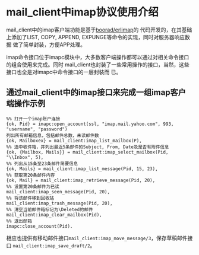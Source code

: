 mail_client中imap协议使用介绍
=========================
mail_client中的imap客户端功能是基于[boorad/erlimap](https://github.com/boorad/erlimap)的
代码开发的，在其基础上添加了LIST, COPY, APPEND, EXPUNGE等命令的实现，同时对服务器响应数据
做了简单封装，方便APP处理。

imap命令接口位于imapc模块中，大多数客户端操作都可以通过对相关命令接口的组合使用来完成。同时
mail_client也封装了一些常用操作的接口，当然，这些接口也全是对imapc中命令接口的一层封装而
已。

通过mail_client中的imap接口来完成一组imap客户端操作示例
------------------------------------------------------------------------------------------------
    %% 打开一个imap账户连接
    {ok, Pid} = imapc:open_account(ssl, "imap.mail.yahoo.com", 993, "username", "password")
    列出所有邮箱信息，包括邮件总数，未读邮件数
    {ok, Mailboxex} = mail_client:imap_list_mailbox(P),
    %% 选中收件箱，并列出最近5条邮件的Subject, From, Date及是否有附件信息
    {ok, {Mailbox, Mails}} = mail_client:imap_select_mailbox(Pid, "\\Inbox", 5),
    %% 列出从15条至23条邮件简要信息
    {ok, Mails} = mail_client:imap_list_message(Pid, 15, 23),
    %% 获取第20条邮件内容
    {ok, Mail} = mail_client:imap_retrieve_message(Pid, 20),
    %% 设置第20条邮件为已读
    mail_client:imap_seen_message(Pid, 20),
    %% 将该邮件移到回收站
    mail_client:imap_trash_message(Pid, 20),
    %% 清空当前邮件箱标记为\Deleted的邮件
    mail_client:imap_clear_mailbox(Pid),
    %% 退出邮箱
    imapc:close_account(Pid).
相应也提供有移动邮件接口`mail_client:imap_move_message/3`，保存草稿邮件接口
`mail_client:imap_save_draft/2`。
    
    
